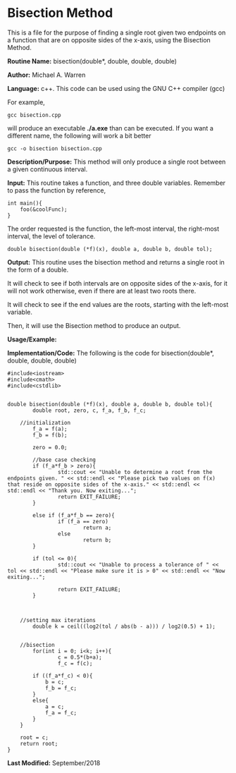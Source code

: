 # Bisection Method 
This is a file for the purpose of finding a single root given two endpoints on a function that are on opposite sides of the x-axis, using the Bisection Method.

**Routine Name:**           bisection(double\*, double, double, double)

**Author:** Michael A. Warren

**Language:** c++. This code can be used using the GNU C++ compiler (gcc)

For example,

    gcc bisection.cpp

will produce an executable **./a.exe** than can be executed. If you want a different name, the following will work a bit
better

    gcc -o bisection bisection.cpp

**Description/Purpose:** This method will only produce a single root between a given continuous interval. 

**Input:** This routine takes a function, and three double variables. Remember to pass the function by reference,

	int main(){
		foo(&coolFunc);
	}

The order requested is the function, the left-most interval, the right-most interval, the level of tolerance.

	double bisection(double (*f)(x), double a, double b, double tol);

**Output:** This routine uses the bisection method and returns a single root in the form of a double. 

It will check to see if both intervals are on opposite sides of the x-axis, for it will not work otherwise, even if there are at least two roots there.

It will check to see if the end values are the roots, starting with the left-most variable.

Then, it will use the Bisection method to produce an output.

**Usage/Example:**

<basic example>
<give the output of the exampled input, if needed>
<how to interpret the output>

**Implementation/Code:** The following is the code for bisection(double\*, double, double, double)

	#include<iostream>
	#include<cmath>
	#include<cstdlib>
	
	
	double bisection(double (*f)(x), double a, double b, double tol){
	        double root, zero, c, f_a, f_b, f_c;
	
		//initialization
	        f_a = f(a);
	        f_b = f(b);
	
	        zero = 0.0;
	
	        //base case checking
	        if (f_a*f_b > zero){
	                std::cout << "Unable to determine a root from the endpoints given. " << std::endl << "Please pick two values on f(x) that reside on opposite sides of the x-axis." << std::endl << std::endl << "Thank you. Now exiting...";
	                return EXIT_FAILURE;
	        }
		
	        else if (f_a*f_b == zero){
	                if (f_a == zero)
	                        return a;
	                else
	                        return b;
	        }
	
	        if (tol <= 0){
	                std::cout << "Unable to process a tolerance of " << tol << std::endl << "Please make sure it is > 0" << std::endl << "Now exiting...";
	
	                return EXIT_FAILURE;
	        }
	
	
	
		//setting max iterations
	        double k = ceil((log2(tol / abs(b - a))) / log2(0.5) + 1);
	

		//bisection
	        for(int i = 0; i<k; i++){
	                c = 0.5*(b+a);
	                f_c = f(c);
			
			if ((f_a*f_c) < 0){
				b = c;
				f_b = f_c;
			}
			else{
				a = c;
				f_a = f_c;
			}
		}
	
		root = c;
		return root;
	}	
	
**Last Modified:** September/2018
